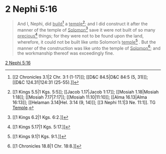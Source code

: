 # 2 Nephi 5:16

> And I, Nephi, did <u>build</u>[^a] a <u>temple</u>[^b]; and I did construct it after the manner of the temple of <u>Solomon</u>[^c] save it were not built of so many <u>precious</u>[^d] things; for they were not to be found upon the land, wherefore, it could not be built like unto Solomon’s <u>temple</u>[^e] . But the manner of the construction was like unto the temple of <u>Solomon</u>[^f]; and the workmanship thereof was exceedingly fine.

[2 Nephi 5:16](https://www.churchofjesuschrist.org/study/scriptures/bofm/2-ne/5?lang=eng&id=p16#p16)


[^a]: [[2 Chronicles 3.1|2 Chr. 3:1 (1-17)]]; [[D&C 84.5|D&C 84:5 (5, 31)]]; [[D&C 124.31|124:31 (25-55).]]
[^b]: [[1 Kings 5.5|1 Kgs. 5:5]]; [[Jacob 1.17|Jacob 1:17]]; [[Mosiah 1.18|Mosiah 1:18]]; [[Mosiah 7.17|7:17]]; [[Mosiah 11.10|11:10]]; [[Alma 16.13|Alma 16:13]]; [[Helaman 3.14|Hel. 3:14 (9, 14)]]; [[3 Nephi 11.1|3 Ne. 11:1]]. TG [Temple](https://www.churchofjesuschrist.org/study/scriptures/tg/temple?lang=eng).
[^c]: [[1 Kings 6.2|1 Kgs. 6:2.]]
[^d]: [[1 Kings 5.17|1 Kgs. 5:17.]]
[^e]: [[1 Kings 9.1|1 Kgs. 9:1.]]
[^f]: [[1 Chronicles 18.8|1 Chr. 18:8.]]
